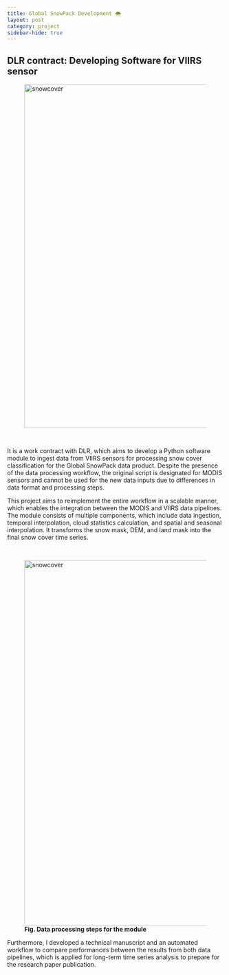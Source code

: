 ```yaml
---
title: Global SnowPack Development 🌨️
layout: post
category: project
sidebar-hide: true
---
```


## DLR contract: Developing Software for VIIRS sensor

<figure>
	<img src="{{ 'assets/images/alps.jpg' | relative_url }}" alt="snowcover"  width="800" />
</figure>


<br>

It is a work contract with DLR, which aims to develop a Python software module to ingest data from VIIRS sensors for processing snow cover classification for the Global SnowPack data product. Despite the presence of the data processing workflow, the original script is designated for MODIS sensors and cannot be used for the new data inputs due to differences in data format and processing steps. 

This project aims to reimplement the entire workflow in a scalable manner, which enables the integration between the MODIS and VIIRS data pipelines. The module consists of multiple components, which include data ingestion, temporal interpolation, cloud statistics calculation, and spatial and seasonal interpolation. It transforms the snow mask, DEM, and land mask into the final snow cover time series. 

<br>

<figure>
	<img src="{{ 'assets/images/gspworkflow.jpg' | relative_url }}" alt="snowcover"  width="850" />
	<figcaption><b>Fig. Data processing steps for the module</b></figcaption>
</figure>

Furthermore, I developed a technical manuscript and an automated workflow to compare performances between the results from both data pipelines, which is applied for long-term time series analysis to prepare for the research paper publication. 

